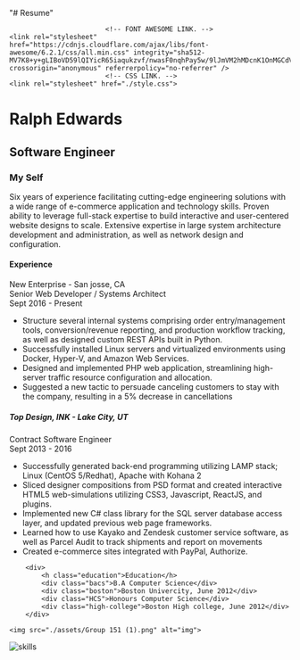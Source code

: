 "# Resume" 
<!DOCTYPE html>
<html lang="en">
<head>
    <meta charset="UTF-8">
    <meta http-equiv="X-UA-Compatible" content="IE=edge">
    <meta name="viewport" content="width=device-width, initial-scale=1.0">
    <title>Assignment 07</title>
                            <!-- BOOTSTRAP CSS LINK. -->
    <link href="https://cdn.jsdelivr.net/npm/bootstrap@5.3.0-alpha1/dist/css/bootstrap.min.css" rel="stylesheet" integrity="sha384-GLhlTQ8iRABdZLl6O3oVMWSktQOp6b7In1Zl3/Jr59b6EGGoI1aFkw7cmDA6j6gD" crossorigin="anonymous">
                          
                            <!-- FONT AWESOME LINK. -->
    <link rel="stylesheet" href="https://cdnjs.cloudflare.com/ajax/libs/font-awesome/6.2.1/css/all.min.css" integrity="sha512-MV7K8+y+gLIBoVD59lQIYicR65iaqukzvf/nwasF0nqhPay5w/9lJmVM2hMDcnK1OnMGCdVK+iQrJ7lzPJQd1w==" crossorigin="anonymous" referrerpolicy="no-referrer" />
                            <!-- CSS LINK. -->
    <link rel="stylesheet" href="./style.css">
</head>
    <body>
        <h1><strong>Ralph Edwards</strong></h1>
        <h2>Software Engineer</h2>
        <h3>My Self</h3>
        <p>
            Six years of experience facilitating cutting-edge engineering solutions with a wide range of e-commerce application and technology skills. Proven ability to leverage full-stack expertise to build interactive and user-centered website designs to scale. Extensive expertise in large system architecture development and administration, as well as network design and configuration.</p>
            <div>
            <h4>Experience</h4>
            <h class="div-h1">New Enterprise - San josse, CA</h>
            <div class="div-1">Senior Web Developer / Systems Architect 
                 <div class="p-2 g-col-6">Sept 2016 - Present</div>
            </div>
            <div class="div-ul">
                <ul>
                    <li>Structure several internal systems comprising order entry/management tools, conversion/revenue reporting, and production workflow tracking, as well as designed custom REST APIs built in Python.</li>
                    <li>Successfully installed Linux servers and virtualized environments using Docker, Hyper-V, and Amazon Web Services.</li>
                    <li>Designed and implemented PHP web application, streamlining high- server traffic resource configuration and allocation.</li>
                    <li>Suggested a new tactic to persuade canceling customers to stay with the company, resulting in a 5% decrease in cancellations</li>
                </ul>
            </div>
            <div class="h5">
                <h5>
                 <strong> Top Design, INK - Lake City, UT</strong>   
            </h5>
            <div class="soft-div">Contract Software Engineer</div>
            <div class="sept-13">Sept 2013 - 2016</div>
        </div>
        <div>
            <ul class="Top-design">
                <li>Successfully generated back-end programming utilizing LAMP stack; Linux (CentOS 5/Redhat), Apache with Kohana 2</li>
                <li>Sliced designer compositions from PSD format and created interactive HTML5 web-simulations utilizing CSS3, Javascript, ReactJS, and plugins.</li>
                <li>Implemented new C# class library for the SQL server database access layer, and updated previous web page frameworks.</li>
                <li>Learned how to use Kayako and Zendesk customer service software, as well as Parcel Audit to track shipments and report on movements</li>
                <li>Created e-commerce sites integrated with PayPal, Authorize.</li>
            </ul>
        </div>

        <div>
            <h class="education">Education</h>
            <div class="bacs">B.A Computer Science</div>
            <div class="boston">Boston Univercity, June 2012</div>
            <div class="HCS">Honours Computer Science</div>
            <div class="high-college">Boston High college, June 2012</div>
        </div>
<div class="contact">
    
    <img src="./assets/Group 151 (1).png" alt="img">
</div>
<div class="skills">
    <img src="./assets/skills.png" alt="skills">
</div>
    </body>
    </html>
